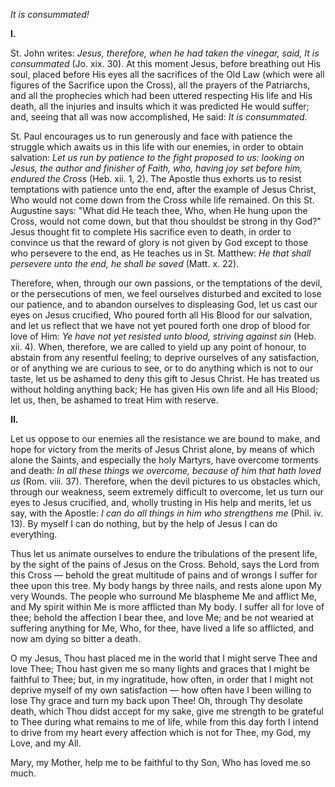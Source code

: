 
*It is consummated!*

**I\.**

St. John writes: *Jesus, therefore, when he had taken the vinegar, said, It is consummated* (Jo. xix. 30). At this moment Jesus, before breathing out His soul, placed before His eyes all the sacrifices of the Old Law (which were all figures of the Sacrifice upon the Cross), all the prayers of the Patriarchs, and all the prophecies which had been uttered respecting His life and His death, all the injuries and insults which it was predicted He would suffer; and, seeing that all was now accomplished, He said: *It is consummated*.

St. Paul encourages us to run generously and face with patience the struggle which awaits us in this life with our enemies, in order to obtain salvation: *Let us run by patience to the fight proposed to us: looking on Jesus, the author and finisher of Faith, who, having joy set before him, endured the Cross* (Heb. xii. 1, 2). The Apostle thus exhorts us to resist temptations with patience unto the end, after the example of Jesus Christ, Who would not come down from the Cross while life remained. On this St. Augustine says: \"What did He teach thee, Who, when He hung upon the Cross, would not come down, but that thou shouldst be strong in thy God?\" Jesus thought fit to complete His sacrifice even to death, in order to convince us that the reward of glory is not given by God except to those who persevere to the end, as He teaches us in St. Matthew: *He that shall persevere unto the end, he shall be saved* (Matt. x. 22).

Therefore, when, through our own passions, or the temptations of the devil, or the persecutions of men, we feel ourselves disturbed and excited to lose our patience, and to abandon ourselves to displeasing God, let us cast our eyes on Jesus crucified, Who poured forth all His Blood for our salvation, and let us reflect that we have not yet poured forth one drop of blood for love of Him: *Ye have not yet resisted unto blood, striving against sin* (Heb. xii. 4). When, therefore, we are called to yield up any point of honour, to abstain from any resentful feeling; to deprive ourselves of any satisfaction, or of anything we are curious to see, or to do anything which is not to our taste, let us be ashamed to deny this gift to Jesus Christ. He has treated us without holding anything back; He has given His own life and all His Blood; let us, then, be ashamed to treat Him with reserve.

**II\.**

Let us oppose to our enemies all the resistance we are bound to make, and hope for victory from the merits of Jesus Christ alone, by means of which alone the Saints, and especially the holy Martyrs, have overcome torments and death: *In all these things we overcome, because of him that hath loved us* (Rom. viii. 37). Therefore, when the devil pictures to us obstacles which, through our weakness, seem extremely difficult to overcome, let us turn our eyes to Jesus crucified, and, wholly trusting in His help and merits, let us say, with the Apostle: *I can do all things in him who strengthens me* (Phil. iv. 13). By myself I can do nothing, but by the help of Jesus I can do everything.

Thus let us animate ourselves to endure the tribulations of the present life, by the sight of the pains of Jesus on the Cross. Behold, says the Lord from this Cross — behold the great multitude of pains and of wrongs I suffer for thee upon this tree. My body hangs by three nails, and rests alone upon My very Wounds. The people who surround Me blaspheme Me and afflict Me, and My spirit within Me is more afflicted than My body. I suffer all for love of thee; behold the affection I bear thee, and love Me; and be not wearied at suffering anything for Me, Who, for thee, have lived a life so afflicted, and now am dying so bitter a death.

O my Jesus, Thou hast placed me in the world that I might serve Thee and love Thee; Thou hast given me so many lights and graces that I might be faithful to Thee; but, in my ingratitude, how often, in order that I might not deprive myself of my own satisfaction — how often have I been willing to lose Thy grace and turn my back upon Thee! Oh, through Thy desolate death, which Thou didst accept for my sake, give me strength to be grateful to Thee during what remains to me of life, while from this day forth I intend to drive from my heart every affection which is not for Thee, my God, my Love, and my All.

Mary, my Mother, help me to be faithful to thy Son, Who has loved me so much.

